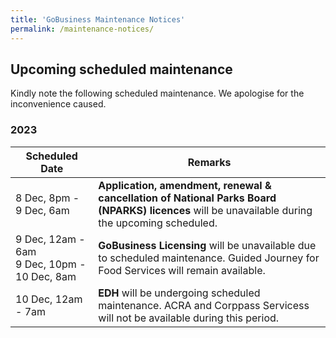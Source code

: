 ```yaml
---
title: 'GoBusiness Maintenance Notices'
permalink: /maintenance-notices/
---
```


## Upcoming scheduled maintenance

Kindly note the following scheduled maintenance. We apologise for the inconvenience caused.

### 2023 

| **Scheduled Date** | **Remarks** |  
|  -----------   | ---------------- |
| 8 Dec, 8pm - 9 Dec, 6am | **Application, amendment, renewal & cancellation of National Parks Board (NPARKS) licences** will be unavailable during the upcoming scheduled. |
| 9 Dec, 12am - 6am<br>9 Dec, 10pm - 10 Dec, 8am | **GoBusiness Licensing** will be unavailable due to scheduled maintenance. Guided Journey for Food Services will remain available. | 
| 10 Dec, 12am - 7am | **EDH** will be undergoing scheduled maintenance. ACRA and Corppass Servicess will not be available during this period. |


<script src="/jquery/jquery.min.js"></script>
<script src="/jquery/resize-tables.js"></script>
